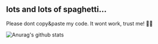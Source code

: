 ## lots and lots of spaghetti...

Please dont copy&paste my code. It wont work, trust me! 👨‍💻

![Anurag's github stats](https://github-readme-stats.vercel.app/api?username=korikadev&show_icons=true&theme=dark)
